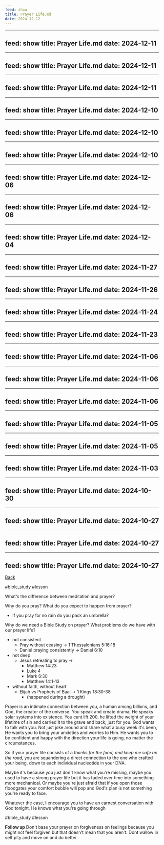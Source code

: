 ```yaml
---
feed: show
title: Prayer Life.md
date: 2024-12-12
---
```

---
feed: show
title: Prayer Life.md
date: 2024-12-11
---
---
feed: show
title: Prayer Life.md
date: 2024-12-11
---
---
feed: show
title: Prayer Life.md
date: 2024-12-11
---
---
feed: show
title: Prayer Life.md
date: 2024-12-10
---
---
feed: show
title: Prayer Life.md
date: 2024-12-10
---
---
feed: show
title: Prayer Life.md
date: 2024-12-10
---
---
feed: show
title: Prayer Life.md
date: 2024-12-06
---
---
feed: show
title: Prayer Life.md
date: 2024-12-06
---
---
feed: show
title: Prayer Life.md
date: 2024-12-04
---
---
feed: show
title: Prayer Life.md
date: 2024-11-27
---
---
feed: show
title: Prayer Life.md
date: 2024-11-26
---
---
feed: show
title: Prayer Life.md
date: 2024-11-24
---
---
feed: show
title: Prayer Life.md
date: 2024-11-23
---
---
feed: show
title: Prayer Life.md
date: 2024-11-06
---
---
feed: show
title: Prayer Life.md
date: 2024-11-06
---
---
feed: show
title: Prayer Life.md
date: 2024-11-06
---
---
feed: show
title: Prayer Life.md
date: 2024-11-05
---
---
feed: show
title: Prayer Life.md
date: 2024-11-05
---
---
feed: show
title: Prayer Life.md
date: 2024-11-03
---
---
feed: show
title: Prayer Life.md
date: 2024-10-30
---
---
feed: show
title: Prayer Life.md
date: 2024-10-27
---
---
feed: show
title: Prayer Life.md
date: 2024-10-27
---
---
feed: show
title: Prayer Life.md
date: 2024-10-27
---
[Back](./index.md)

#bible_study #lesson 

What's the difference between meditation and prayer?

Why do you pray? 
What do you expect to happen from prayer?
* If you pray for no rain do you pack an umbrella?

Why do we need a Bible Study on prayer?
What problems do we have with our prayer life?

* not consistent
	* Pray without ceasing  ->  1 Thessalonians 5:16:18
	* Daniel praying consistently -> Daniel 6:10
* not deep
	* Jesus retreating to pray -> 
		* Matthew 14:23
		* Luke 4
		* Mark 6:30
		* Matthew 14:1-13
* without faith, without heart
	* Elijah vs Prophets of Baal -> 1 Kings 18:30-38
		* (happened during a drought)
		

Prayer is an intimate connection between you, a human among billions, and God, the creator of the universe. 
You speak and create drama, He speaks solar systems into existence.
You cant lift 200, he lifted the weight of your lifetime of sin and carried it to the grave and back; just for you.
God wants to talk with you.
Not just joke around and share what a busy week it's been, He wants you to bring your anxieties and worries to Him.
He wants you to be confident and happy with the direction your life is going, no matter the circumstances.

So if your prayer life consists of a *thanks for the food, and keep me safe on the road*, you are squandering a direct connection to the one who crafted your being, down to each individual nucleotide in your DNA.

Maybe it's because you just don't know what you're missing, maybe you used to have a strong prayer life but it has faded over time into something more mechanical.
Or maybe you're just afraid that if you open those floodgates your comfort bubble will pop and God's plan is not something you're ready to face.

Whatever the case, I encourage you to have an earnest conversation with God tonight, He knows what you're going through

#bible_study #lesson 

**Follow up**
Don't base your prayer on forgiveness on feelings because you might not feel forgiven but that doesn't mean that you aren't. Dont wallow in self pity and move on and do better.